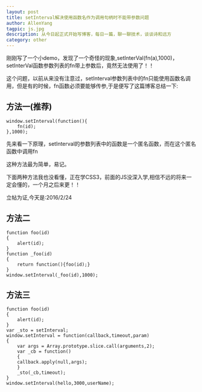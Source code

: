 ```yaml
---
layout: post
title: setInterval解决使用函数名作为调用句柄时不能带参数问题
author: AllenYang
tagpic: js.jpg
description: 从今日起正式开始写博客，每日一篇，聊一聊技术，谈谈诗和远方
category: other
---
```

刚刚写了一个小demo，发现了一个奇怪的现象,setInterVal(fn(a),1000)，setInterVal函数参数列表的fn带上参数后，竟然无法使用了！！

这个问题，以前从来没有注意过，setInterval参数列表中的fn只能使用函数名调用，但是有的时候，fn函数必须要能够传参,于是便写了这篇博客总结一下:

## 方法一(推荐)

	window.setInterval(function(){
		fn(id);
	},1000); 

先来看一下原理，setInterval的参数列表中的函数是一个匿名函数，而在这个匿名函数中调用fn

这种方法最为简单，易记。

下面两种方法我也没看懂，正在学CSS3，前面的JS没深入学,相信不远的将来一定会懂的，一个月之后来更！！

立帖为证,今天是:2016/2/24

## 方法二

	function foo(id)
	{
		alert(id);
	}
	function _foo(id)
	{
		return function(){foo(id);}
	}
	window.setInterval(_foo(id),1000); 


## 方法三

	function foo(id)
	{
		alert(id);
	}
	var _sto = setInterval;
	window.setInterval = function(callback,timeout,param)
	{
		var args = Array.prototype.slice.call(arguments,2);
		var _cb = function()
		{
		callback.apply(null,args);
		}
		_sto(_cb,timeout);
	}
	window.setInterval(hello,3000,userName); 


























